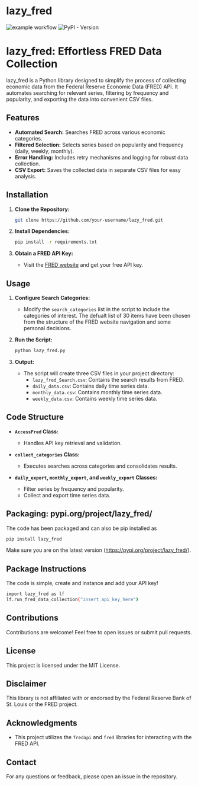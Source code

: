 # lazy_fred
![example workflow](https://github.com/Jmetrics86/lazy_fred//actions/workflows/python-app.yml/badge.svg) ![PyPI - Version](https://img.shields.io/pypi/v/lazy_fred)


# lazy_fred: Effortless FRED Data Collection

lazy_fred is a Python library designed to simplify the process of collecting economic data from the Federal Reserve Economic Data (FRED) API. It automates searching for relevant series, filtering by frequency and popularity, and exporting the data into convenient CSV files.

## Features

- **Automated Search:** Searches FRED across various economic categories.
- **Filtered Selection:** Selects series based on popularity and frequency (daily, weekly, monthly).
- **Error Handling:** Includes retry mechanisms and logging for robust data collection.
- **CSV Export:** Saves the collected data in separate CSV files for easy analysis.

## Installation

1. **Clone the Repository:**

   ```bash
   git clone https://github.com/your-username/lazy_fred.git
   ```

2. **Install Dependencies:**

   ```bash
   pip install -r requirements.txt
   ```

3. **Obtain a FRED API Key:**

   - Visit the [FRED website](https://fred.stlouisfed.org/docs/api/fred/) and get your free API key.


## Usage

1. **Configure Search Categories:**
   - Modify the `search_categories` list in the script to include the categories of interest. The defualt list of 30 items have been chosen from the structure of the FRED website navigation and some personal decisions.

2. **Run the Script:**

   ```bash
   python lazy_fred.py
   ```

3. **Output:**
   - The script will create three CSV files in your project directory:
     - `lazy_fred_Search.csv`: Contains the search results from FRED.
     - `daily_data.csv`: Contains daily time series data.
     - `monthly_data.csv`: Contains monthly time series data.
     - `weekly_data.csv`: Contains weekly time series data.

## Code Structure

- **`AccessFred` Class:**
  - Handles API key retrieval and validation.

- **`collect_categories` Class:**
  - Executes searches across categories and consolidates results.

- **`daily_export`, `monthly_export`, and `weekly_export` Classes:**
  - Filter series by frequency and popularity.
  - Collect and export time series data.

## Packaging: pypi.org/project/lazy_fred/

   The code has been packaged and can also be pip installed as 

   ```bash
   pip install lazy_fred
   ```

   Make sure you are on the latest version (https://pypi.org/project/lazy_fred/).

## Package Instructions

   The code is simple, create and instance and add your API key!

   ```bash   
   import lazy_fred as lf
   lf.run_fred_data_collection("insert_api_key_here")
   ```



## Contributions

Contributions are welcome! Feel free to open issues or submit pull requests.

## License

This project is licensed under the MIT License.

## Disclaimer

This library is not affiliated with or endorsed by the Federal Reserve Bank of St. Louis or the FRED project.

## Acknowledgments

- This project utilizes the `fredapi` and `fred` libraries for interacting with the FRED API.

## Contact

For any questions or feedback, please open an issue in the repository.
